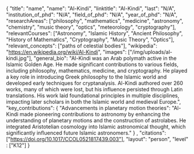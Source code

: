 {
"title": "name",
"name": "Al-Kindi",
"linktitle": "Al-Kindi",
"last": "N/A",
"institution_of_phd": "N/A",
"field_of_phd": "N/A",
"year_of_phd": "N/A",
"researchAreas": ["philosophy", "mathematics", "medicine", "astronomy", "chemistry", "music theory", "optics", "meteorology", "cryptography"],
"relevantCourses": ["Astronomy", "Islamic History", "Ancient Philosophy", "History of Mathematics", "Cryptography", "Music Theory", "Optics"],
"relevant_concepts": ["paths of celestial bodies"],
"wikipedia": "https://en.wikipedia.org/wiki/Al-Kindi",
"images": ["/img/uploads/al-kindi.jpg"],
"general_bio": "Al-Kindi was an Arab polymath active in the Islamic Golden Age. He made significant contributions to various fields, including philosophy, mathematics, medicine, and cryptography. He played a key role in introducing Greek philosophy to the Islamic world and developed early techniques for cryptanalysis. Al-Kindi authored over 260 works, many of which were lost, but his influence persisted through Latin translations. His work laid foundational principles in multiple disciplines, impacting later scholars in both the Islamic world and medieval Europe.",
"key_contributions":
{
    "Advancements in planetary motion theories": "Al-Kindi made pioneering contributions to astronomy by enhancing the understanding of planetary motions and the construction of astrolabes. He integrated Aristotelian cosmology into Islamic astronomical thought, which significantly influenced future Islamic astronomers."
}
,
"citations": ["https://doi.org/10.1017/CCOL0521817439.003"],
"layout": "person",
"level" : ["K12"]
}
